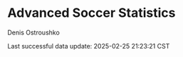 # Advanced Soccer Statistics
Denis Ostroushko

<!-- gfm -->

Last successful data update: 2025-02-25 21:23:21 CST
